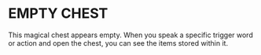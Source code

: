 # EMPTY CHEST

This magical chest appears empty. When you speak a specific trigger word or action and open the chest, you can see the items stored within it.